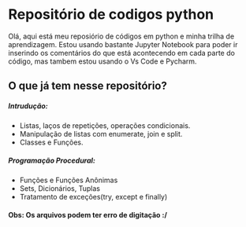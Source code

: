 # Repositório de codigos python 

Olá, aqui está meu reposiório de códigos em python e minha trilha de aprendizagem. Estou usando bastante Jupyter Notebook para poder ir inserindo os comentários do que está acontecendo em cada parte do código, mas tambem estou usando o Vs Code e Pycharm.

## O que já tem nesse repositório?
##### Intrudução: 
- Listas, laços de repetições, operações condicionais.
- Manipulação de listas com enumerate, join e split.
- Classes e Funções.

##### Programação Procedural:
- Funções e Funções Anônimas 
- Sets, Dicionários, Tuplas
- Tratamento de exceções(try, except e finally)


#### Obs: Os arquivos podem ter erro de digitação :/
